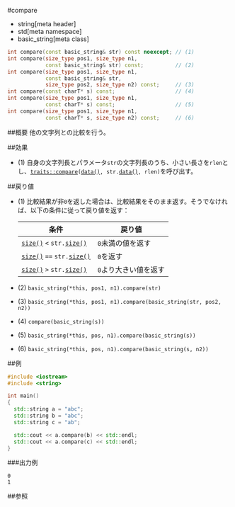#compare
* string[meta header]
* std[meta namespace]
* basic_string[meta class]

```cpp
int compare(const basic_string& str) const noexcept; // (1)
int compare(size_type pos1, size_type n1,
            const basic_string& str) const;          // (2)
int compare(size_type pos1, size_type n1,
            const basic_string& str,
            size_type pos2, size_type n2) const;     // (3)
int compare(const charT* s) const;                   // (4)
int compare(size_type pos1, size_type n1,
            const charT* s) const;                   // (5)
int compare(size_type pos1, size_type n1,
            const charT* s, size_type n2) const;     // (6)
```

##概要
他の文字列との比較を行う。


##効果
- (1) 自身の文字列長とパラメータ`str`の文字列長のうち、小さい長さを`rlen`とし、[`traits::compare`](/reference/string/char_traits/compare.md)`(`[`data()`](./data.md)`, str.`[`data()`](./data.md)`, rlen)`を呼び出す。


##戻り値
- (1) 比較結果が非`0`を返した場合は、比較結果をそのまま返す。そうでなければ、以下の条件に従って戻り値を返す：

	| 条件                                                   | 戻り値                |
	|--------------------------------------------------------|-----------------------|
	| [`size()`](./size.md) `<` `str.`[`size()`](./size.md)  | `0`未満の値を返す     |
	| [`size()`](./size.md) `==` `str.`[`size()`](./size.md) | `0`を返す             |
	| [`size()`](./size.md) `>` `str.`[`size()`](./size.md)  | `0`より大きい値を返す |

- (2) `basic_string(*this, pos1, n1).compare(str)`
- (3) `basic_string(*this, pos1, n1).compare(basic_string(str, pos2, n2))`
- (4) `compare(basic_string(s))`
- (5) `basic_string(*this, pos, n1).compare(basic_string(s))`
- (6) `basic_string(*this, pos, n1).compare(basic_string(s, n2))`


##例
```cpp
#include <iostream>
#include <string>

int main()
{
  std::string a = "abc";
  std::string b = "abc";
  std::string c = "ab";

  std::cout << a.compare(b) << std::endl;
  std::cout << a.compare(c) << std::endl;
}
```

###出力例
```
0
1
```

##参照
